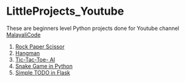 # LittleProjects_Youtube

These are beginners level Python projects done for Youtube channel [MalayaliCode](https://www.youtube.com/malayalicode) 
1. [Rock Paper Scissor](https://github.com/soumyas567/LittleProjects_Youtube/tree/main/RockpaperScissors)
2. [Hangman](https://github.com/soumyas567/LittleProjects_Youtube/tree/main/Hangman)
3. [Tic-Tac-Toe- AI ](https://github.com/soumyas567/Python_Projects/tree/main/Tic%20Tac%20Toe)
4. [Snake Game in Python](https://github.com/soumyas567/Python_Projects/tree/main/SnakeGame-Pygame)
5. [Simple TODO in Flask]()

